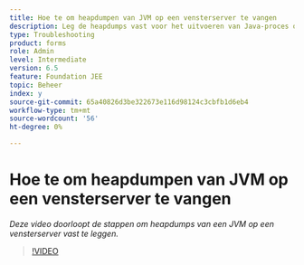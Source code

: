 ```yaml
---
title: Hoe te om heapdumpen van JVM op een vensterserver te vangen
description: Leg de heapdumps vast voor het uitvoeren van Java-proces op een Windows-server
type: Troubleshooting
product: forms
role: Admin
level: Intermediate
version: 6.5
feature: Foundation JEE
topic: Beheer
index: y
source-git-commit: 65a40826d3be322673e116d98124c3cbfb1d6eb4
workflow-type: tm+mt
source-wordcount: '56'
ht-degree: 0%

---
```



# Hoe te om heapdumpen van JVM op een vensterserver te vangen

*Deze video doorloopt de stappen om heapdumps van een JVM op een vensterserver vast te leggen.*

>[!VIDEO](https://video.tv.adobe.com/v/335490?quality=9&learn=on)